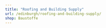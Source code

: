 ```yaml
---
title: "Roofing and Building Supply"
url: /edinburgh/roofing-and-building-supply/
shop: Baustoffe
---
```

